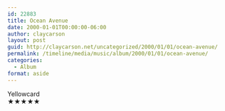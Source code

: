 ```yaml
---
id: 22883
title: Ocean Avenue
date: 2000-01-01T00:00:00-06:00
author: claycarson
layout: post
guid: http://claycarson.net/uncategorized/2000/01/01/ocean-avenue/
permalink: /timeline/media/music/album/2000/01/01/ocean-avenue/
categories:
  - Album
format: aside
---
```

<div class="media-details"></div>

<div class="media-creator">Yellowcard</div>

<div class="media-rating">★★★★★</div>
